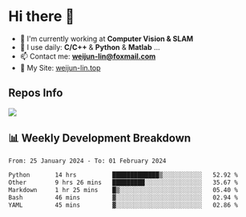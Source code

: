 # Hi there 👋

<!--
**Weijun-Lin/Weijun-Lin** is a ✨ _special_ ✨ repository because its `README.md` (this file) appears on your GitHub profile.

Here are some ideas to get you started:

- 🔭 I’m currently working on ...
- 🌱 I’m currently learning ...
- 👯 I’m looking to collaborate on ...
- 🤔 I’m looking for help with ...
- 💬 Ask me about ...
- 📫 How to reach me: ...
- 😄 Pronouns: ...
- ⚡ Fun fact: ...
-->

- 🏢 I'm currently working at **Computer Vision & SLAM**
- 🚀 I use daily: **C/C++** & **Python** & **Matlab** ...
- 📫 Contact me: **weijun-lin@foxmail.com**
- 🔗 My Site: [weijun-lin.top](https://weijun-lin.top/)

  

## Repos Info
![](https://github-readme-stats.vercel.app/api?username=Weijun-Lin&theme=cobalt)

## 📊 Weekly Development Breakdown

<!--START_SECTION:waka-->

```txt
From: 25 January 2024 - To: 01 February 2024

Python       14 hrs          █████████████▒░░░░░░░░░░░   52.92 %
Other        9 hrs 26 mins   █████████░░░░░░░░░░░░░░░░   35.67 %
Markdown     1 hr 25 mins    █▒░░░░░░░░░░░░░░░░░░░░░░░   05.40 %
Bash         46 mins         ▓░░░░░░░░░░░░░░░░░░░░░░░░   02.94 %
YAML         45 mins         ▓░░░░░░░░░░░░░░░░░░░░░░░░   02.86 %
```

<!--END_SECTION:waka-->
